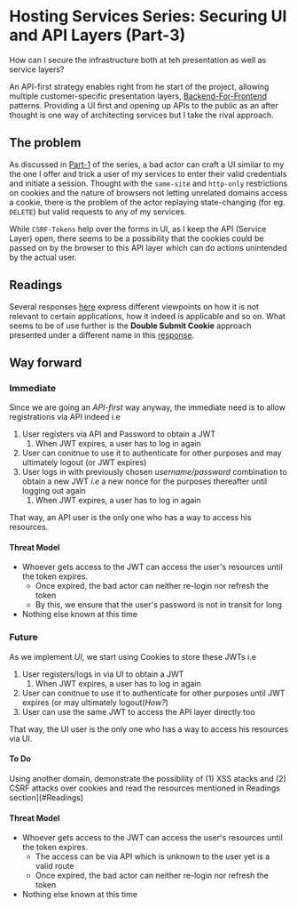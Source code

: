 # Hosting Services Series: Securing UI and API Layers (Part-3)

How can I secure the infrastructure both at teh presentation as well as service layers?

An API-first strategy enables right from he start of the project, allowing multiple customer-specific presentation layers, [Backend-For-Frontend](https://docs.microsoft.com/en-us/azure/architecture/patterns/backends-for-frontends) patterns. Providing a UI first and opening up APIs to the public as an after thought is one way of architecting services but I take the rival approach.

## The problem

As discussed in [Part-1](hosting-services-series-part-1.md) of the series, a bad actor can craft a UI similar to my the one I offer and trick a user of my services to enter their valid credentials and initiate a session. Thought with the `same-site` and `http-only` restrictions on cookies and the nature of browsers not letting unrelated domains access a cookie, there is the problem of the actor replaying state-changing (for eg. `DELETE`) but valid requests to any of my services.

While `CSRF-Tokens` help over the forms in UI, as I keep the API (Service Layer) open, there seems to be a possibility that the cookies could be passed on by the browser to this API layer which can do actions unintended by the actual user.

## Readings

Several responses [here](https://stackoverflow.com/questions/10741339/do-csrf-attacks-apply-to-apis#10741650) express different viewpoints on how it is not relevant to certain applications, how it indeed is applicable and so on. What seems to be of use further is the **Double Submit Cookie** approach presented under a different name in this [response](https://stackoverflow.com/a/63132364).

## Way forward

### Immediate

Since we are going an *API-first* way anyway, the immediate need is to allow registrations via API indeed i.e

1. User registers via API and Password to obtain a JWT
   1. When JWT expires, a user has to log in again
2. User can conitnue to use it to authenticate for other purposes and may ultimately logout (or JWT expires)
3. User logs in with previously chosen *username/password* combination to obtain a new JWT *i.e* a new nonce for the purposes thereafter until logging out again
   1. When JWT expires, a user has to log in again

That way, an API user is the only one who has a way to access his resources.

#### Threat Model

- Whoever gets access to the JWT can access the user's resources until the token expires.
  - Once expired, the bad actor can neither re-login nor refresh the token
  - By this, we ensure that the user's password is not in transit for long
- Nothing else known at this time

### Future

As we implement *UI*, we start using Cookies to store these JWTs i.e

1. User registers/logs in via UI to obtain a JWT
   1. When JWT expires, a user has to log in again
2. User can conitnue to use it to authenticate for other purposes until JWT expires (or may ultimately logout(*How?*)
3. User can use the same JWT to access the API layer directly too

That way, the UI user is the only one who has a way to access his resources via UI.

#### To Do

Using another domain, demonstrate the possibility of (1) XSS atacks and (2) CSRF attacks over cookies and read the resources mentioned in Readings section](#Readings)

#### Threat Model

- Whoever gets access to the JWT can access the user's resources until the token expires.
  - The access can be via API which is unknown to the user yet is a valid route
  - Once expired, the bad actor can neither re-login nor refresh the token
- Nothing else known at this time
